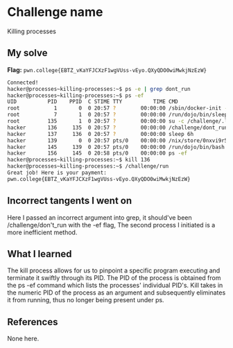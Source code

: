 # Challenge name
Killing processes

## My solve
**Flag:** `pwn.college{EBTZ_vKaYFJCXzF1wgVUss-vEyo.QXyQDO0wiMwkjNzEzW}`

```bash
Connected!                                                                        
hacker@processes~killing-processes:~$ ps -e | grep dont_run
hacker@processes~killing-processes:~$ ps -ef
UID          PID    PPID  C STIME TTY          TIME CMD
root           1       0  0 20:57 ?        00:00:00 /sbin/docker-init -- /nix/var/nix/profiles/dojo-workspace/bin/dojo-init /run/dojo/bin/sleep 6h
root           7       1  0 20:57 ?        00:00:00 /run/dojo/bin/sleep 6h
root         135       1  0 20:57 ?        00:00:00 su -c /challenge/.launcher hacker
hacker       136     135  0 20:57 ?        00:00:00 /challenge/dont_run
hacker       137     136  0 20:57 ?        00:00:00 sleep 6h
hacker       139       0  0 20:57 pts/0    00:00:00 /nix/store/0nxvi9r5ymdlr2p24rjj9qzyms72zld1-bash-interactive-5.2p37/bin/bash /run/dojo/bin/ssh-entrypoint
hacker       145     139  0 20:57 pts/0    00:00:00 /run/dojo/bin/bash --login
hacker       156     145  0 20:58 pts/0    00:00:00 ps -ef
hacker@processes~killing-processes:~$ kill 136
hacker@processes~killing-processes:~$ /challenge/run 
Great job! Here is your payment:
pwn.college{EBTZ_vKaYFJCXzF1wgVUss-vEyo.QXyQDO0wiMwkjNzEzW}
```

## Incorrect tangents I went on
Here I passed an incorrect argument into grep, it should've been /challenge/don't_run with the -ef flag, The second process I initiated is a more inefficient method.

## What I learned
The kill process allows for us to pinpoint a specific program executing and terminate it swiftly through its PID. The PID of the process is obtained from the ps -ef command which lists the processes' individual PID's. Kill takes in the numeric PID of the process as an argument and subsequently eliminates it from running, thus no longer being present under ps. 

## References
None here.